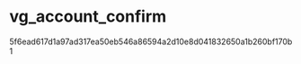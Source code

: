 vg_account_confirm
==================
5f6ead617d1a97ad317ea50eb546a86594a2d10e8d041832650a1b260bf170b1
